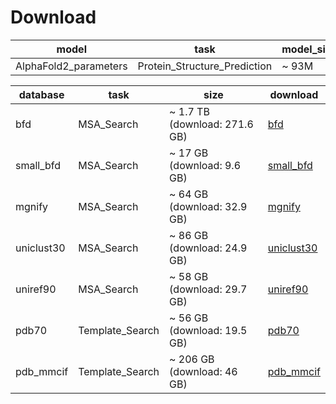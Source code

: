 # Download

| model | task | model_size | download |
|--------|----|------------|------------|
| AlphaFold2_parameters | Protein_Structure_Prediction | ~ 93M | [pretrained_models](https://storage.googleapis.com/alphafold/alphafold_params_2021-10-27.tar) |


| database | task | size | download |
|--------|----|------------|------------|
| bfd | MSA_Search | ~ 1.7 TB (download: 271.6 GB) | [bfd](https://storage.googleapis.com/alphafold-databases/casp14_versions/bfd_metaclust_clu_complete_id30_c90_final_seq.sorted_opt.tar.gz) |
| small_bfd | MSA_Search | ~ 17 GB (download: 9.6 GB) | [small_bfd](https://storage.googleapis.com/alphafold-databases/reduced_dbs/bfd-first_non_consensus_sequences.fasta.gz) |
| mgnify | MSA_Search | ~ 64 GB (download: 32.9 GB) | [mgnify](https://storage.googleapis.com/alphafold-databases/casp14_versions/mgy_clusters_2018_12.fa.gz) |
| uniclust30 | MSA_Search | ~ 86 GB (download: 24.9 GB) | [uniclust30](https://storage.googleapis.com/alphafold-databases/casp14_versions/uniclust30_2018_08_hhsuite.tar.gz) |
| uniref90 | MSA_Search | ~ 58 GB (download: 29.7 GB) | [uniref90](ftp://ftp.uniprot.org/pub/databases/uniprot/uniref/uniref90/uniref90.fasta.gz) |
| pdb70 | Template_Search | ~ 56 GB (download: 19.5 GB) | [pdb70](http://wwwuser.gwdg.de/~compbiol/data/hhsuite/databases/hhsuite_dbs/old-releases/pdb70_from_mmcif_200401.tar.gz) |
| pdb_mmcif | Template_Search | ~ 206 GB (download: 46 GB) | [pdb_mmcif](rsync.rcsb.org::ftp_data/structures/divided/mmCIF/) |
